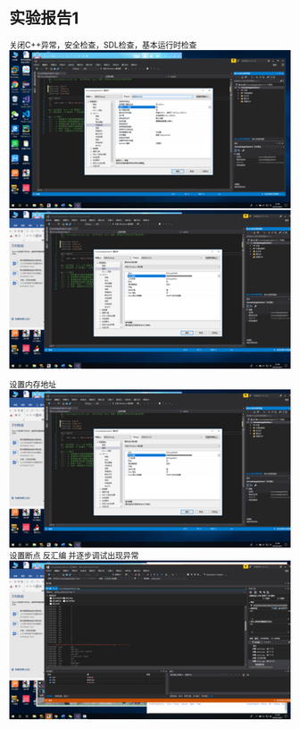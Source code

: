 # 实验报告1
关闭C++异常，安全检查，SDL检查，基本运行时检查
![](1.png)
![](2.png)


设置内存地址
![](3.png)
设置断点
反汇编 并逐步调试出现异常
![](4.png)